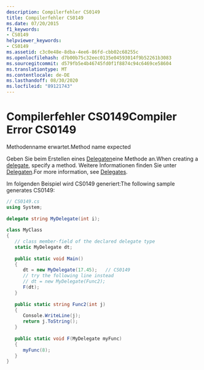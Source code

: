 ```yaml
---
description: Compilerfehler CS0149
title: Compilerfehler CS0149
ms.date: 07/20/2015
f1_keywords:
- CS0149
helpviewer_keywords:
- CS0149
ms.assetid: c3c0e48e-8dba-4ee6-86fd-cbb02c68255c
ms.openlocfilehash: d7b00b75c32eec0135e04593014f9b52261b3083
ms.sourcegitcommit: d579fb5e4b46745fd0f1f8874c94c6469ce58604
ms.translationtype: MT
ms.contentlocale: de-DE
ms.lasthandoff: 08/30/2020
ms.locfileid: "89121743"
---
```

# <a name="compiler-error-cs0149"></a><span data-ttu-id="03e0e-103">Compilerfehler CS0149</span><span class="sxs-lookup"><span data-stu-id="03e0e-103">Compiler Error CS0149</span></span>
<span data-ttu-id="03e0e-104">Methodenname erwartet.</span><span class="sxs-lookup"><span data-stu-id="03e0e-104">Method name expected</span></span>  
  
 <span data-ttu-id="03e0e-105">Geben Sie beim Erstellen eines [Delegaten](../language-reference/builtin-types/reference-types.md)eine Methode an.</span><span class="sxs-lookup"><span data-stu-id="03e0e-105">When creating a [delegate](../language-reference/builtin-types/reference-types.md), specify a method.</span></span> <span data-ttu-id="03e0e-106">Weitere Informationen finden Sie unter [Delegaten](../programming-guide/delegates/index.md).</span><span class="sxs-lookup"><span data-stu-id="03e0e-106">For more information, see [Delegates](../programming-guide/delegates/index.md).</span></span>  
  
 <span data-ttu-id="03e0e-107">Im folgenden Beispiel wird CS0149 generiert:</span><span class="sxs-lookup"><span data-stu-id="03e0e-107">The following sample generates CS0149:</span></span>  
  
```csharp  
// CS0149.cs  
using System;  
  
delegate string MyDelegate(int i);  
  
class MyClass  
{  
   // class member-field of the declared delegate type  
   static MyDelegate dt;
  
   public static void Main()  
   {  
      dt = new MyDelegate(17.45);   // CS0149  
      // try the following line instead  
      // dt = new MyDelegate(Func2);  
      F(dt);  
   }  
  
   public static string Func2(int j)  
   {  
      Console.WriteLine(j);  
      return j.ToString();  
   }  
  
   public static void F(MyDelegate myFunc)  
   {  
      myFunc(8);  
   }  
}  
```

